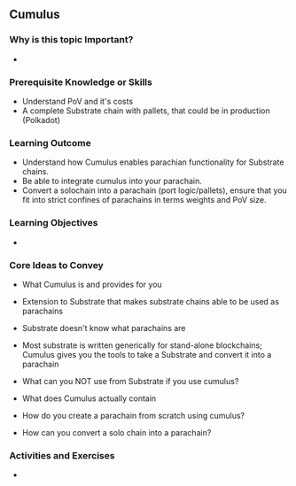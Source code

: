 ## Cumulus

### Why is this topic Important?

- 

### Prerequisite Knowledge or Skills

- Understand PoV and it's costs
- A complete Substrate chain with pallets, that could be in production (Polkadot) 

### Learning Outcome

- Understand how Cumulus enables parachian functionality for Substrate chains.
- Be able to integrate cumulus into your parachain.
- Convert a solochain into a parachain (port logic/pallets), ensure that you fit into strict confines of parachains in terms weights and PoV size.

### Learning Objectives

- 

### Core Ideas to Convey

- What Cumulus is and provides for you
- Extension to Substrate that makes substrate chains able to be used as parachains
- Substrate doesn't know what parachains are
- Most substrate is written generically for stand-alone blockchains; Cumulus gives you the tools to take a Substrate and convert it into a parachain

- What can you NOT use from Substrate if you use cumulus?
- What does Cumulus actually contain
- How do you create a parachain from scratch using cumulus?
- How can you convert a solo chain into a parachain?

### Activities and Exercises

- 